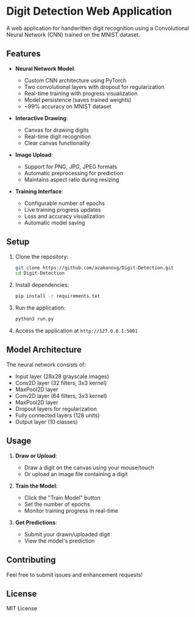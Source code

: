 # Digit Detection Web Application

A web application for handwritten digit recognition using a Convolutional Neural Network (CNN) trained on the MNIST dataset.

## Features

- **Neural Network Model**:
  - Custom CNN architecture using PyTorch
  - Two convolutional layers with dropout for regularization
  - Real-time training with progress visualization
  - Model persistence (saves trained weights)
  - ~99% accuracy on MNIST dataset

- **Interactive Drawing**:
  - Canvas for drawing digits
  - Real-time digit recognition
  - Clear canvas functionality

- **Image Upload**:
  - Support for PNG, JPG, JPEG formats
  - Automatic preprocessing for prediction
  - Maintains aspect ratio during resizing

- **Training Interface**:
  - Configurable number of epochs
  - Live training progress updates
  - Loss and accuracy visualization
  - Automatic model saving

## Setup

1. Clone the repository:
   ```bash
   git clone https://github.com/azakonovg/Digit-Detection.git
   cd Digit-Detection
   ```

2. Install dependencies:
   ```bash
   pip install -r requirements.txt
   ```

3. Run the application:
   ```bash
   python3 run.py
   ```

4. Access the application at `http://127.0.0.1:5001`

## Model Architecture

The neural network consists of:
- Input layer (28x28 grayscale images)
- Conv2D layer (32 filters, 3x3 kernel)
- MaxPool2D layer
- Conv2D layer (64 filters, 3x3 kernel)
- MaxPool2D layer
- Dropout layers for regularization
- Fully connected layers (128 units)
- Output layer (10 classes)

## Usage

1. **Draw or Upload**:
   - Draw a digit on the canvas using your mouse/touch
   - Or upload an image file containing a digit

2. **Train the Model**:
   - Click the "Train Model" button
   - Set the number of epochs
   - Monitor training progress in real-time

3. **Get Predictions**:
   - Submit your drawn/uploaded digit
   - View the model's prediction

## Contributing

Feel free to submit issues and enhancement requests!

## License
MIT License 
